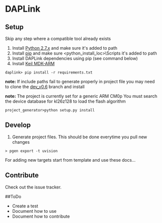 # DAPLink

## Setup
Skip any step where a compatible tool already exists

1. Install [Python 2.7.x](https://www.python.org/downloads/) and make sure it's added to path
2. Install [pip](https://pip.pypa.io/en/latest/installing.html) and make sure <python_install_loc>\Scripts it's added to path
3. Install DAPLink dependencies using pip (see command below)
4. Install [Keil MDK-ARM](https://www.keil.com/download/product/)

```
daplink> pip install -r requirements.txt
```

__note:__ If include paths fail to generate properly in project file you may need to clone the [dev_v0.6](https://github.com/project-generator/project_generator/tree/dev_v0.6) branch and install

__note:__ The project is currently set for a generic ARM CM0p You must search the device database for kl26z128 to load the flash algorithm

```
project_generator>python setup.py install
```

## Develop
1. Generate project files. This should be done everytime you pull new changes
```
> pgen export -t uvision
```
For adding new targets start from template and use these docs...

## Contribute
Check out the issue tracker.

##ToDo
- Create a test
- Document how to use
- Document how to contribute
